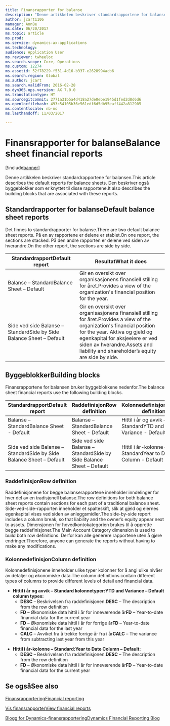 ```yaml
---
title: Finansrapporter for balanse
description: "Denne artikkelen beskriver standardrapportene for balansen. Den beskriver også byggeblokker som er knyttet til disse rapportene."
author: jcart1106
manager: AnnBe
ms.date: 06/20/2017
ms.topic: article
ms.prod: 
ms.service: dynamics-ax-applications
ms.technology: 
audience: Application User
ms.reviewer: twheeloc
ms.search.scope: Core, Operations
ms.custom: 12274
ms.assetid: 52f78229-f531-4d16-b337-e2628994acb6
ms.search.region: Global
ms.author: jcart
ms.search.validFrom: 2016-02-28
ms.dyn365.ops.version: AX 7.0.0
ms.translationtype: HT
ms.sourcegitcommit: 2771a31b5a4d418a27de0ebe1945d1fed2d8d6d6
ms.openlocfilehash: 493c54105b36e561edf6d5db95eaff442a812905
ms.contentlocale: nb-no
ms.lasthandoff: 11/03/2017

---
```


# <a name="balance-sheet-financial-reports"></a><span data-ttu-id="e5919-104">Finansrapporter for balanse</span><span class="sxs-lookup"><span data-stu-id="e5919-104">Balance sheet financial reports</span></span>

[!include[banner](../includes/banner.md)]


<span data-ttu-id="e5919-105">Denne artikkelen beskriver standardrapportene for balansen.</span><span class="sxs-lookup"><span data-stu-id="e5919-105">This article describes the default reports for balance sheets.</span></span> <span data-ttu-id="e5919-106">Den beskriver også byggeblokker som er knyttet til disse rapportene.</span><span class="sxs-lookup"><span data-stu-id="e5919-106">It also describes the building blocks that are associated with these reports.</span></span> 

<a name="default-balance-sheet-reports"></a><span data-ttu-id="e5919-107">Standardrapporter for balanse</span><span class="sxs-lookup"><span data-stu-id="e5919-107">Default balance sheet reports</span></span>
-----------------------------

<span data-ttu-id="e5919-108">Det finnes to standardrapporter for balanse.</span><span class="sxs-lookup"><span data-stu-id="e5919-108">There are two default balance sheet reports.</span></span> <span data-ttu-id="e5919-109">På en av rapportene er delene er stablet.</span><span class="sxs-lookup"><span data-stu-id="e5919-109">On one report, the sections are stacked.</span></span> <span data-ttu-id="e5919-110">På den andre rapporten er delene ved siden av hverandre.</span><span class="sxs-lookup"><span data-stu-id="e5919-110">On the other report, the sections are side by side.</span></span>

| <span data-ttu-id="e5919-111">Standardrapport</span><span class="sxs-lookup"><span data-stu-id="e5919-111">Default report</span></span>                       | <span data-ttu-id="e5919-112">Resultat</span><span class="sxs-lookup"><span data-stu-id="e5919-112">What it does</span></span>                                                                                                                           |
|--------------------------------------|----------------------------------------------------------------------------------------------------------------------------------------|
| <span data-ttu-id="e5919-113">Balanse – Standard</span><span class="sxs-lookup"><span data-stu-id="e5919-113">Balance Sheet – Default</span></span>              | <span data-ttu-id="e5919-114">Gir en oversikt over organisasjonens finansiell stilling for året.</span><span class="sxs-lookup"><span data-stu-id="e5919-114">Provides a view of the organization's financial position for the year.</span></span>                                                                 |
| <span data-ttu-id="e5919-115">Side ved side Balanse – Standard</span><span class="sxs-lookup"><span data-stu-id="e5919-115">Side by Side Balance Sheet – Default</span></span> | <span data-ttu-id="e5919-116">Gir en oversikt over organisasjonens finansiell stilling for året.</span><span class="sxs-lookup"><span data-stu-id="e5919-116">Provides a view of the organization's financial position for the year.</span></span> <span data-ttu-id="e5919-117">Aktiva og gjeld og egenkapital for aksjeeiere er ved siden av hverandre.</span><span class="sxs-lookup"><span data-stu-id="e5919-117">Assets and liability and shareholder’s equity are side by side.</span></span> |

## <a name="building-blocks"></a><span data-ttu-id="e5919-118">Byggeblokker</span><span class="sxs-lookup"><span data-stu-id="e5919-118">Building blocks</span></span>
<span data-ttu-id="e5919-119">Finansrapportene for balansen bruker byggeblokkene nedenfor.</span><span class="sxs-lookup"><span data-stu-id="e5919-119">The balance sheet financial reports use the following building blocks.</span></span>

| <span data-ttu-id="e5919-120">Standardrapport</span><span class="sxs-lookup"><span data-stu-id="e5919-120">Default report</span></span>                       | <span data-ttu-id="e5919-121">Raddefinisjon</span><span class="sxs-lookup"><span data-stu-id="e5919-121">Row definition</span></span>                       | <span data-ttu-id="e5919-122">Kolonnedefinisjon</span><span class="sxs-lookup"><span data-stu-id="e5919-122">Column definition</span></span>             |
|--------------------------------------|--------------------------------------|-------------------------------|
| <span data-ttu-id="e5919-123">Balanse – Standard</span><span class="sxs-lookup"><span data-stu-id="e5919-123">Balance Sheet - Default</span></span>              | <span data-ttu-id="e5919-124">Balanse – Standard</span><span class="sxs-lookup"><span data-stu-id="e5919-124">Balance Sheet - Default</span></span>              | <span data-ttu-id="e5919-125">Hittil i år og avvik – Standard</span><span class="sxs-lookup"><span data-stu-id="e5919-125">YTD and Variance - Default</span></span>    |
| <span data-ttu-id="e5919-126">Side ved side Balanse – Standard</span><span class="sxs-lookup"><span data-stu-id="e5919-126">Side by Side Balance Sheet – Default</span></span> | <span data-ttu-id="e5919-127">Side ved side Balanse – Standard</span><span class="sxs-lookup"><span data-stu-id="e5919-127">Side by Side Balance Sheet – Default</span></span> | <span data-ttu-id="e5919-128">Hittil i år-kolonne – Standard</span><span class="sxs-lookup"><span data-stu-id="e5919-128">Year to Date Column - Default</span></span> |

### <a name="row-definition"></a><span data-ttu-id="e5919-129">Raddefinisjon</span><span class="sxs-lookup"><span data-stu-id="e5919-129">Row definition</span></span>

<span data-ttu-id="e5919-130">Raddefinisjonene for begge balanserapportene inneholder inndelinger for hver del av en tradisjonell balanse.</span><span class="sxs-lookup"><span data-stu-id="e5919-130">The row definitions for both balance sheet reports contain sections for each part of a traditional balance sheet.</span></span> <span data-ttu-id="e5919-131">Side-ved-side-rapporten inneholder et spalteskift, slik at gjeld og eiernes egenkapital vises ved siden av anleggsmidler.</span><span class="sxs-lookup"><span data-stu-id="e5919-131">The side-by-side report includes a column break, so that liability and the owner’s equity appear next to assets.</span></span> <span data-ttu-id="e5919-132">Dimensjonen for hovedkontokategorien brukes til å opprette begge raddefinisjoner.</span><span class="sxs-lookup"><span data-stu-id="e5919-132">The Main Account Category dimension is used to build both row definitions.</span></span> <span data-ttu-id="e5919-133">Derfor kan alle generere rapportene uten å gjøre endringer.</span><span class="sxs-lookup"><span data-stu-id="e5919-133">Therefore, anyone can generate the reports without having to make any modifications.</span></span>

### <a name="column-definition"></a><span data-ttu-id="e5919-134">Kolonnedefinisjon</span><span class="sxs-lookup"><span data-stu-id="e5919-134">Column definition</span></span>

<span data-ttu-id="e5919-135">Kolonnedefinisjonene inneholder ulike typer kolonner for å angi ulike nivåer av detaljer og økonomiske data.</span><span class="sxs-lookup"><span data-stu-id="e5919-135">The column definitions contain different types of columns to provide different levels of detail and financial data.</span></span>

-   <span data-ttu-id="e5919-136">**Hittil i år og avvik – Standard kolonnetyper:**</span><span class="sxs-lookup"><span data-stu-id="e5919-136">**YTD and Variance – Default column types:**</span></span>
    -   <span data-ttu-id="e5919-137">**DESC** – Beskrivelsen fra raddefinisjonen.</span><span class="sxs-lookup"><span data-stu-id="e5919-137">**DESC** – The description from the row definition</span></span>
    -   <span data-ttu-id="e5919-138">**FD** – Økonomiske data hittil i år for inneværende år</span><span class="sxs-lookup"><span data-stu-id="e5919-138">**FD** – Year-to-date financial data for the current year</span></span>
    -   <span data-ttu-id="e5919-139">**FD** – Økonomiske data hittil i år for forrige år</span><span class="sxs-lookup"><span data-stu-id="e5919-139">**FD** – Year-to-date financial data for the last year</span></span>
    -   <span data-ttu-id="e5919-140">**CALC** – Avviket fra å trekke forrige år fra i år</span><span class="sxs-lookup"><span data-stu-id="e5919-140">**CALC** – The variance from subtracting last year from this year</span></span>

<!-- -->

-   <span data-ttu-id="e5919-141">**Hittil i år-kolonne – Standard:**</span><span class="sxs-lookup"><span data-stu-id="e5919-141">**Year to Date Column – Default:**</span></span>
    -   <span data-ttu-id="e5919-142">**DESC** – Beskrivelsen fra raddefinisjonen.</span><span class="sxs-lookup"><span data-stu-id="e5919-142">**DESC** – The description from the row definition</span></span>
    -   <span data-ttu-id="e5919-143">**FD** – Økonomiske data hittil i år for inneværende år</span><span class="sxs-lookup"><span data-stu-id="e5919-143">**FD** – Year-to-date financial data for the current year</span></span>

 

<a name="see-also"></a><span data-ttu-id="e5919-144">Se også</span><span class="sxs-lookup"><span data-stu-id="e5919-144">See also</span></span>
--------

[<span data-ttu-id="e5919-145">Finansrapportering</span><span class="sxs-lookup"><span data-stu-id="e5919-145">Financial reporting</span></span>](financial-reporting-getting-started.md)

[<span data-ttu-id="e5919-146">Vis finansrapporter</span><span class="sxs-lookup"><span data-stu-id="e5919-146">View financial reports</span></span>](view-financial-reports.md)

[<span data-ttu-id="e5919-147">Blogg for Dynamics-finansrapportering</span><span class="sxs-lookup"><span data-stu-id="e5919-147">Dynamics Financial Reporting Blog</span></span>](http://blogs.msdn.com/b/dynamics_financial_reporting/)




